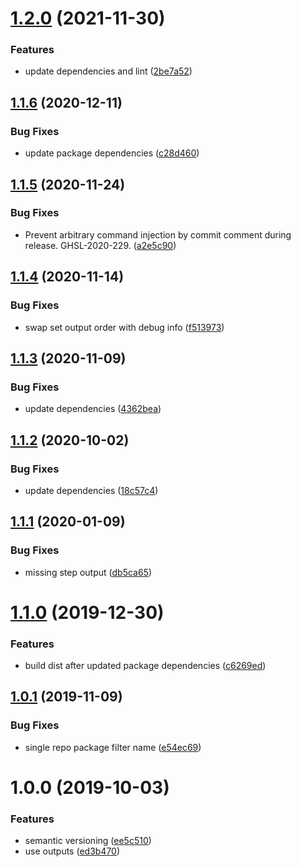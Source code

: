 # [1.2.0](https://github.com/allenevans/lerna-changed/compare/v1.1.6...v1.2.0) (2021-11-30)


### Features

* update dependencies and lint ([2be7a52](https://github.com/allenevans/lerna-changed/commit/2be7a529b819dabc2391c014ca88072b8510ae13))

## [1.1.6](https://github.com/allenevans/lerna-changed/compare/v1.1.5...v1.1.6) (2020-12-11)


### Bug Fixes

* update package dependencies ([c28d460](https://github.com/allenevans/lerna-changed/commit/c28d4602ad83d356d1d45c54391f1bce44dcaf37))

## [1.1.5](https://github.com/allenevans/lerna-changed/compare/v1.1.4...v1.1.5) (2020-11-24)


### Bug Fixes

* Prevent arbitrary command injection by commit comment during release. GHSL-2020-229. ([a2e5c90](https://github.com/allenevans/lerna-changed/commit/a2e5c90286d938eda83682a18001e1f56d7035e8))

## [1.1.4](https://github.com/allenevans/lerna-changed/compare/v1.1.3...v1.1.4) (2020-11-14)


### Bug Fixes

* swap set output order with debug info ([f513973](https://github.com/allenevans/lerna-changed/commit/f5139731ae8486f053aab0aeca0225948ee8f3bc))

## [1.1.3](https://github.com/allenevans/lerna-changed/compare/v1.1.2...v1.1.3) (2020-11-09)


### Bug Fixes

* update dependencies ([4362bea](https://github.com/allenevans/lerna-changed/commit/4362bea0d5a8b77a3cc48eb8ee7145aa9651afc4))

## [1.1.2](https://github.com/allenevans/lerna-changed/compare/v1.1.1...v1.1.2) (2020-10-02)


### Bug Fixes

* update dependencies ([18c57c4](https://github.com/allenevans/lerna-changed/commit/18c57c4a3e0f1f7430c36331ff3d0b7cadf633fa))

## [1.1.1](https://github.com/allenevans/lerna-changed/compare/v1.1.0...v1.1.1) (2020-01-09)


### Bug Fixes

* missing step output ([db5ca65](https://github.com/allenevans/lerna-changed/commit/db5ca65416f0ed6c19677644fc7d148241d79a7b))

# [1.1.0](https://github.com/allenevans/lerna-changed/compare/v1.0.1...v1.1.0) (2019-12-30)


### Features

* build dist after updated package dependencies ([c6269ed](https://github.com/allenevans/lerna-changed/commit/c6269ed64096318812ba66b60114c35345377991))

## [1.0.1](https://github.com/allenevans/lerna-changed/compare/v1.0.0...v1.0.1) (2019-11-09)


### Bug Fixes

* single repo package filter name ([e54ec69](https://github.com/allenevans/lerna-changed/commit/e54ec690639e4f1fb9190e3db8546062f25d96a9))

# 1.0.0 (2019-10-03)


### Features

* semantic versioning ([ee5c510](https://github.com/allenevans/lerna-changed/commit/ee5c510))
* use outputs ([ed3b470](https://github.com/allenevans/lerna-changed/commit/ed3b470))
